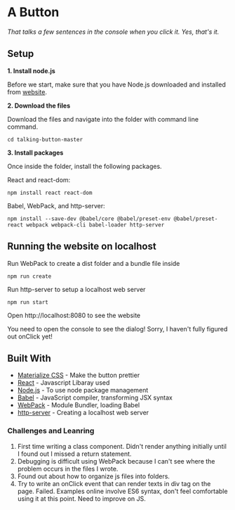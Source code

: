 # A Button

_That talks a few sentences in the console when you click it. Yes, that's it._


## Setup


**1. Install node.js**

Before we start, make sure that you have Node.js downloaded and installed from [website](https://nodejs.org/en/download/).


**2. Download the files**

Download the files and navigate into the folder with command line command.

```
cd talking-button-master
```

**3. Install packages**

Once inside the folder, install the following packages.

React and react-dom: 

```
npm install react react-dom
```

Babel, WebPack, and http-server:

```
npm install --save-dev @babel/core @babel/preset-env @babel/preset-react webpack webpack-cli babel-loader http-server
```

## Running the website on localhost

Run WebPack to create a dist folder and a bundle file inside

```
npm run create
```

Run http-server to setup a localhost web server

```
npm run start
```

Open http://localhost:8080 to see the website

You need to open the console to see the dialog! Sorry, I haven't fully figured out onClick yet!


## Built With

* [Materialize CSS](https://materializecss.com/) - Make the button prettier
* [React](https://reactjs.org/) - Javascript Libaray used
* [Node.js](nodejs.org) - To use node package management
* [Babel](https://babeljs.io/) - JavaScript compiler, transforming JSX syntax
* [WebPack](webpack.js.org) - Module Bundler, loading Babel
* [http-server](www.npmjs.com/package/http-server) - Creating a localhost web server

### Challenges and Leanring
1. First time writing a class component. Didn't render anything initially until I found out I missed a return statement.
2. Debugging is difficult using WebPack because I can't see where the problem occurs in the files I wrote. 
3. Found out about how to organize js files into folders. 
4. Try to write an onClick event that can render texts in div tag on the page. Failed. Examples online involve ES6 syntax, 
don't feel comfortable using it at this point. Need to improve on JS.
